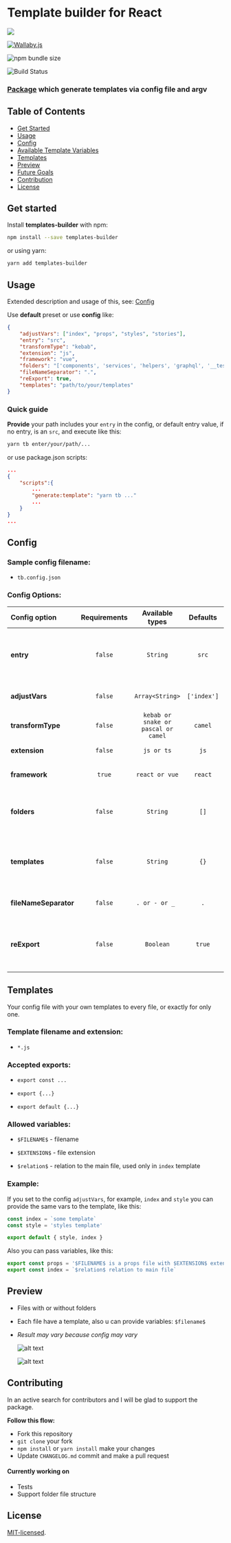 # Template builder for React

<a href="https://codeclimate.com/github/lgtome/templates-builder/test_coverage"><img src="https://api.codeclimate.com/v1/badges/7a7ed6968bf515eb6e80/test_coverage" /></a>

[![Wallaby.js](https://img.shields.io/badge/wallaby.js-powered-blue.svg)](https://wallabyjs.com/oss/)

![npm bundle size](https://img.shields.io/bundlephobia/minzip/templates-builder)

![Build Status](https://img.shields.io/github/workflow/status/lgtome/templates-builder/Main)

### [Package] which generate templates via config file and argv

## Table of Contents

-   [Get Started](#get-started)
-   [Usage](#usage)
-   [Config](#config)
-   [Available Template Variables](#vars)
-   [Templates](#templates)
-   [Preview](#preview)
-   [Future Goals](#goals)
-   [Contribution](#contribution)
-   [License](#license)

## <a name="get-started"></a>Get started

Install **templates-builder** with npm:

```sh
npm install --save templates-builder
```

or using yarn:

```sh
yarn add templates-builder
```

## <a name="usage"></a>Usage

Extended description and usage of this, see: [Config](#config)

Use **default** preset or use **config** like:

```json
{
    "adjustVars": ["index", "props", "styles", "stories"],
    "entry": "src",
    "transformType": "kebab",
    "extension": "js",
    "framework": "vue",
    "folders": "['components', 'services', 'helpers', 'graphql', '__tests__']",
    "fileNameSeparator": ".",
    "reExport": true,
    "templates": "path/to/your/templates"
}
```

### Quick guide

**Provide** your path includes your `entry` in the config, or default entry value, if no entry, is an `src`, and execute like this:

```sh
yarn tb enter/your/path/...
```

or use package.json scripts:

```json
...
{
    "scripts":{
        ...
        "generate:template": "yarn tb ..."
        ...
    }
}
...
```

## <a name="config"></a> Config

### Sample config filename:

-   `tb.config.json`

### Config Options:

| Config option         | Requirements |           Available types           |  Defaults   |                                                               Meaning |
| :-------------------- | :----------: | :---------------------------------: | :---------: | --------------------------------------------------------------------: |
| **entry**             |   `false`    |              `String`               |    `src`    |                 Absolute directory from which the files are generated |
| **adjustVars**        |   `false`    |           `Array<String>`           | `['index']` |                                       Sub-files, like props or styles |
| **transformType**     |   `false`    | `kebab or snake or pascal or camel` |   `camel`   |                                              Names transform strategy |
| **extension**         |   `false`    |             `js or ts`              |    `js`     |                                                       Files extension |
| **framework**         |    `true`    |           `react or vue`            |   `react`   |                                            Framework based generation |
| **folders**           |   `false`    |              `String`               |    `[]`     |                     Additional folders, which will be on the endpoint |
| **templates**         |   `false`    |              `String`               |    `{}`     | Path to the templates files, json format, see [Templates](#templates) |
| **fileNameSeparator** |   `false`    |           `. or - or _ `            |     `.`     |                                           Filename separator strategy |
| **reExport**          |   `false`    |              `Boolean`              |   `true`    |                  Creates index file, which re-export fn from the main |

## <a name="templates"></a>Templates

Your config file with your own templates to every file, or exactly for only one.

### Template filename and extension:

-   `*.js`

### Accepted exports:

-   `export const ...`

-   `export {...}`

-   `export default {...}`

### Allowed variables:

-   `$FILENAME$` - filename

-   `$EXTENSION$` - file extension

-   `$relation$` - relation to the main file, used only in `index` template

### Example:

If you set to the config `adjustVars`, for example, `index` and `style` you can provide the same vars to the template, like this:

```js
const index = `some template`
const style = 'styles template'

export default { style, index }
```

Also you can pass variables, like this:

```js
export const props = '$FILENAME$ is a props file with $EXTENSION$ extension'
export const index = `$relation$ relation to main file`
```

## <a name="preview"></a>Preview

-   Files with or without folders
-   Each file have a template, also u can provide variables: `$filename$`
-   _Result may vary because config may vary_

    ![alt text](./src/assets/sample_vue.png)

    ![alt text](./src/assets/sample_react.png)

## <a name="contribution"></a>Contributing

In an active search for contributors and I will be glad to support the package.

**Follow this flow:**

-   Fork this repository
-   `git clone` your fork
-   `npm install` or `yarn install` make your changes
-   Update `CHANGELOG.md` commit and make a pull request

#### Currently working on

-   Tests
-   Support folder file structure

## <a name="license"></a>License

[MIT-licensed](./LICENSE).

[web workers]: https://developer.mozilla.org/en-US/docs/Web/API/Web_Workers_API/Using_web_workers
[package]: https://www.npmjs.com/package/templates-builder
